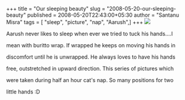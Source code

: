 +++
title = "Our sleeping beauty"
slug = "2008-05-20-our-sleeping-beauty"
published = 2008-05-20T22:43:00+05:30
author = "Santanu Misra"
tags = [ "sleep", "picture", "nap", "Aarush",]
+++
[![](../images/thumbnails/2008-05-20-our-sleeping-beauty-aarush-sleeping.jpg)](../images/2008-05-20-our-sleeping-beauty-aarush-sleeping.jpg)

Aarush never likes to sleep when ever we tried to tuck his hands....I
mean with buritto wrap. If wrapped he keeps on moving his hands in
discomfort until he is unwrapped. He always loves to have his hands
free, outstretched in upward direction. This series of pictures which
were taken during half an hour cat's nap. So many positions for two
little hands :D
